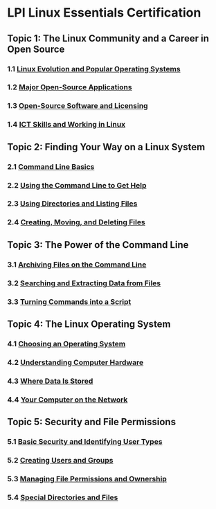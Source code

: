 # LPI Linux Essentials Certification

## Topic 1: The Linux Community and a Career in Open Source

### 1.1 [Linux Evolution and Popular Operating Systems](../blob/master/docs/LPI-part.1.1.md)
### 1.2 [Major Open-Source Applications](docs/LPI-part.1.2.md)
### 1.3 [Open-Source Software and Licensing](docs/LPI-part.1.3.md)
### 1.4 [ICT Skills and Working in Linux](docs/LPI-part.1.4.md)

## Topic 2: Finding Your Way on a Linux System

### 2.1 [Command Line Basics](docs/LPI-part.2.1.md)
### 2.2 [Using the Command Line to Get Help](docs/LPI-part.2.2.md)
### 2.3 [Using Directories and Listing Files](docs/LPI-part.2.3.md)
### 2.4 [Creating, Moving, and Deleting Files](docs/LPI-part.2.4.md)

## Topic 3: The Power of the Command Line

### 3.1 [Archiving Files on the Command Line](docs/LPI-part.3.1.md)
### 3.2 [Searching and Extracting Data from Files](docs/LPI-part.3.2.md)
### 3.3 [Turning Commands into a Script](docs/LPI-part.3.3.md)

## Topic 4: The Linux Operating System

### 4.1 [Choosing an Operating System](docs/LPI-part.4.1.md)
### 4.2 [Understanding Computer Hardware](docs/LPI-part.4.2.md)
### 4.3 [Where Data Is Stored](docs/LPI-part.4.3.md)
### 4.4 [Your Computer on the Network](docs/LPI-part.4.4.md)

## Topic 5: Security and File Permissions

### 5.1 [Basic Security and Identifying User Types](docs/LPI-part.5.1.md)
### 5.2 [Creating Users and Groups](docs/LPI-part.5.2.md)
### 5.3 [Managing File Permissions and Ownership](docs/LPI-part.5.3.md)
### 5.4 [Special Directories and Files](docs/LPI-part.5.4.md)

